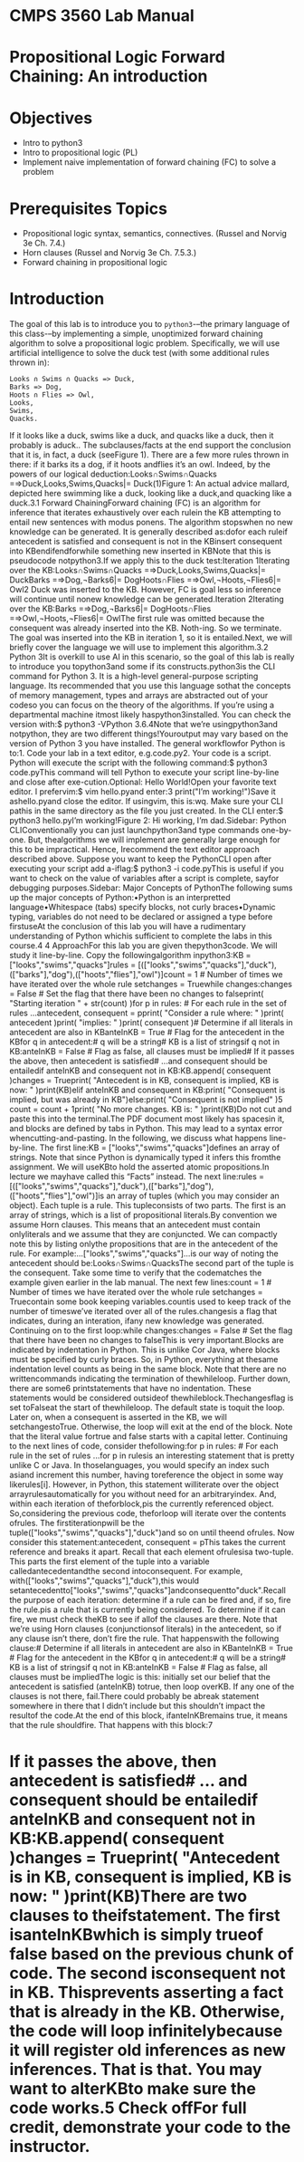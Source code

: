 # CMPS 3560 Lab Manual
# Propositional Logic Forward Chaining: An introduction

# Objectives

* Intro to python3
* Intro to propositional logic (PL)
* Implement naive implementation of forward chaining (FC) to solve a problem

# Prerequisites Topics

* Propositional logic syntax, semantics, connectives. (Russel and Norvig 3e Ch. 7.4.)
* Horn clauses (Russel and Norvig 3e Ch. 7.5.3.)
* Forward chaining in propositional logic

# Introduction

The goal of this lab is to introduce you to `python3`-–the primary language of this class-–by implementing a simple, unoptimized forward chaining algorithm to solve a propositional logic problem. Specifically, we will use artificial intelligence to solve the duck test (with some additional rules thrown in):

```
Looks ∩ Swims ∩ Quacks => Duck,
Barks => Dog,
Hoots ∩ Flies => Owl,
Looks,
Swims,
Quacks.
```

If  it  looks  like  a  duck,  swims  like  a  duck,  and  quacks  like  a  duck,  then  it  probably  is  aduck..  The subclauses/facts at the end support the conclusion that it is, in fact, a duck (seeFigure 1).  There are a few more rules thrown in there:  if it barks its a dog, if it hoots andflies it’s an owl.  Indeed, by the powers of our logical deduction:Looks∩Swims∩Quacks  =⇒Duck,Looks,Swims,Quacks|= Duck(1)Figure 1:  An actual advice mallard, depicted here swimming like a duck, looking like a duck,and quacking like a duck.3.1    Forward ChainingForward chaining (FC) is an algorithm for inference that iterates exhaustively over each rulein  the  KB  attempting  to  entail  new  sentences  with  modus  ponens.   The  algorithm  stopswhen no new knowledge can be generated.  It is generally described as:dofor each ruleif antecedent is satisfied and consequent is not in the KBinsert consequent into KBendifendforwhile something new inserted in KBNote that this is pseudocode notpython3.If we apply this to the duck test:Iteration 1Iterating over the KB:Looks∩Swims∩Quacks  =⇒Duck,Looks,Swims,Quacks|= DuckBarks  =⇒Dog,¬Barks6|= DogHoots∩Flies  =⇒Owl,¬Hoots,¬Flies6|= Owl2
Duck was inserted to the KB. However, FC is goal less so inference will continue until nonew knowledge can be generated.Iteration 2Iterating over the KB:Barks  =⇒Dog,¬Barks6|= DogHoots∩Flies  =⇒Owl,¬Hoots,¬Flies6|= OwlThe first rule was omitted because the consequent was already inserted into the KB. Noth-ing.  So we terminate.  The goal was inserted into the KB in iteration 1,  so it is entailed.Next, we will briefly cover the language we will use to implement this algorithm.3.2    Python 3It is overkill to use AI in this scenario, so the goal of this lab is really to introduce you topython3and some if its constructs.python3is the CLI command for Python 3.  It is a high-level  general-purpose  scripting  language.   Its  recommended  that  you  use  this  language  sothat the concepts of memory management, types and arrays are abstracted out of your codeso you can focus on the theory of the algorithms.  If you’re using a departmental machine itmost likely haspython3installed.  You can check the version with:$ python3 -VPython 3.6.4Note  that  we’re  usingpython3and  notpython,  they  are  two  different  things!Youroutput may vary based on the version of Python 3 you have installed.  The general workflowfor Python is to:1.  Code your lab in a text editor, e.g.code.py2.  Your code is a script.  Python will execute the script with the following command:$ python3 code.pyThis command will tell Python to execute your script line-by-line and close after exe-cution.Optional:  Hello World!Open your favorite text editor.  I prefervim:$ vim hello.pyand enter:3
print("I’m working!")Save it ashello.pyand close the editor.  If usingvim, this is:wq.  Make sure your CLI pathis in the same directory as the file you just created.  In the CLI enter:$ python3 hello.pyI’m working!Figure 2:  Hi working, I’m dad.Sidebar:  Python CLIConventionally  you  can  just  launchpython3and  type  commands  one-by-one.   But,  thealgorithms we will implement are generally large enough for this to be impractical.  Hence, Irecommend the text editor approach described above.  Suppose you want to keep the PythonCLI open after executing your script add a-iflag:$ python3 -i code.pyThis is useful if you want to check on the value of variables after a script is complete, sayfor debugging purposes.Sidebar:  Major Concepts of PythonThe following sums up the major concepts of Python:•Python is an interpretted language•Whitespace (tabs) specify blocks, not curly braces•Dynamic typing, variables do not need to be declared or assigned a type before firstuseAt the conclusion of this lab you will have a rudimentary understanding of Python whichis sufficient to complete the labs in this course.4
4    ApproachFor this lab you are given thepython3code.  We will study it line-by-line.  Copy the followingalgorithm inpython3:KB = ["looks","swims","quacks"]rules = [(["looks","swims","quacks"],"duck"),(["barks"],"dog"),(["hoots","flies"],"owl")]count = 1 # Number of times we have iterated over the whole rule setchanges = Truewhile changes:changes = False # Set the flag that there have been no changes to falseprint( "Starting iteration " + str(count) )for p in rules: # For each rule in the set of rules ...antecedent, consequent = pprint( "Consider a rule where: " )print( antecedent )print( "implies: " )print( consequent )# Determine if all literals in antecedent are also in KBanteInKB = True # Flag for the antecedent in the KBfor q in antecedent:# q will be a string# KB is a list of stringsif q not in KB:anteInKB = False # Flag as false, all clauses must be implied# If it passes the above, then antecedent is satisfied# ...and consequent should be entailedif anteInKB and consequent not in KB:KB.append( consequent )changes = Trueprint( "Antecedent is in KB, consequent is implied, KB is now: " )print(KB)elif anteInKB and consequent in KB:print( "Consequent is implied, but was already in KB")else:print( "Consequent is not implied" )5
count = count + 1print( "No more changes. KB is: " )print(KB)Do not cut and paste this into the terminal.The PDF document most likely has spacesin  it,  and  blocks  are  defined  by  tabs  in  Python.   This  may  lead  to  a  syntax  error  whencutting-and-pasting.  In the following, we discuss what happens line-by-line.  The first line:KB = ["looks","swims","quacks"]defines an array of strings.  Note that since Python is dynamically typed it infers this fromthe assignment.  We will useKBto hold the asserted atomic propositions.In lecture we mayhave called this “Facts” instead.  The next line:rules = [(["looks","swims","quacks"],"duck"),(["barks"],"dog"),(["hoots","flies"],"owl")]is an array of tuples (which you may consider an object).  Each tuple is a rule.  This tupleconsists of two parts.  The first is an array of strings, which is a list of propositional literals.By convention we assume Horn clauses.  This means that an antecedent must contain onlyliterals and we assume that they are conjuncted.  We can compactly note this by listing onlythe propositions that are in the antecedent of the rule.  For example:...["looks","swims","quacks"]...is our way of noting the antecedent should be:Looks∩Swims∩QuacksThe second part of the tuple is the consequent.  Take some time to verify that the codematches the example given earlier in the lab manual.  The next few lines:count = 1 # Number of times we have iterated over the whole rule setchanges = Truecontain some book keeping variables.countis used to keep track of the number of timeswe’ve iterated over all of the rules.changesis a flag that indicates, during an interation, ifany new knowledge was generated.  Continuing on to the first loop:while changes:changes = False # Set the flag that there have been no changes to falseThis is very important.Blocks are indicated by indentation in Python.  This is unlike Cor Java, where blocks must be specified by curly braces.  So, in Python, everything at thesame indentation level counts as being in the same block.  Note that there are no writtencommands  indicating  the  termination  of  thewhileloop.   Further  down,  there  are  some6
printstatements that have no indentation.  These statements would be considered outsideof thewhileblock.Thechangesflag is set toFalseat the start of thewhileloop.  The default state is toquit the loop.  Later on, when a consequent is asserted in the KB, we will setchangestoTrue.  Otherwise, the loop will exit at the end of the block.  Note that the literal value fortrue and false starts with a capital letter.  Continuing to the next lines of code, consider thefollowing:for p in rules: # For each rule in the set of rules ...for p in rulesis an interesting statement that is pretty unlike C or Java.  In thoselanguages,  you  would  specify  an  index  such  asiand  increment  this  number,  having  toreference the object in some way likerules[i].  However,  in Python,  this statement williterate  over  the  object  arrayrulesautomatically  for  you  without  need  for  an  arbitraryindex.  And, within each iteration of theforblock,pis the currently referenced object.  So,considering the previous code, theforloop will iterate over the contents ofrules.  The firstiterationpwill be the tuple(["looks","swims","quacks"],"duck")and so on until theend ofrules.  Now consider this statement:antecedent, consequent = pThis takes the current reference and breaks it apart.  Recall that each element ofrulesisa two-tuple.  This parts the first element of the tuple into a variable calledantecedentandthe second intoconsequent.  For example, with(["looks","swims","quacks"],"duck"),this would setantecedentto["looks","swims","quacks"]andconsequentto"duck".Recall the purpose of each iteration:  determine if a rule can be fired and, if so, fire the rule.pis a rule that is currently being considered.  To determine if it can fire, we must check theKB to see if allof the clauses are there.  Note that we’re using Horn clauses (conjunctionsof literals) in the antecedent, so if any clause isn’t there, don’t fire the rule.  That happenswith the following clause:# Determine if all literals in antecedent are also in KBanteInKB = True # Flag for the antecedent in the KBfor q in antecedent:# q will be a string# KB is a list of stringsif q not in KB:anteInKB = False # Flag as false, all clauses must be impliedThe logic is this:  initially set our belief that the antecedent is satisfied (anteInKB) totrue, then loop overKB. If any one of the clauses is not there, fail.There could probably be abreak statement somewhere in there that I didn’t include but this shouldn’t impact the resultof the code.At the end of this block, ifanteInKBremains true, it means that the rule shouldfire.  That happens with this block:7
# If it passes the above, then antecedent is satisfied# ... and consequent should be entailedif anteInKB and consequent not in KB:KB.append( consequent )changes = Trueprint( "Antecedent is in KB, consequent is implied, KB is now: " )print(KB)There are two clauses to theifstatement.  The first isanteInKBwhich is simply trueof false based on the previous chunk of code.  The second isconsequent not in KB. Thisprevents asserting a fact that is already in the KB. Otherwise, the code will loop infinitelybecause it will register old inferences as new inferences.  That is that.  You may want to alterKBto make sure the code works.5    Check offFor full credit, demonstrate your code to the instructor.
